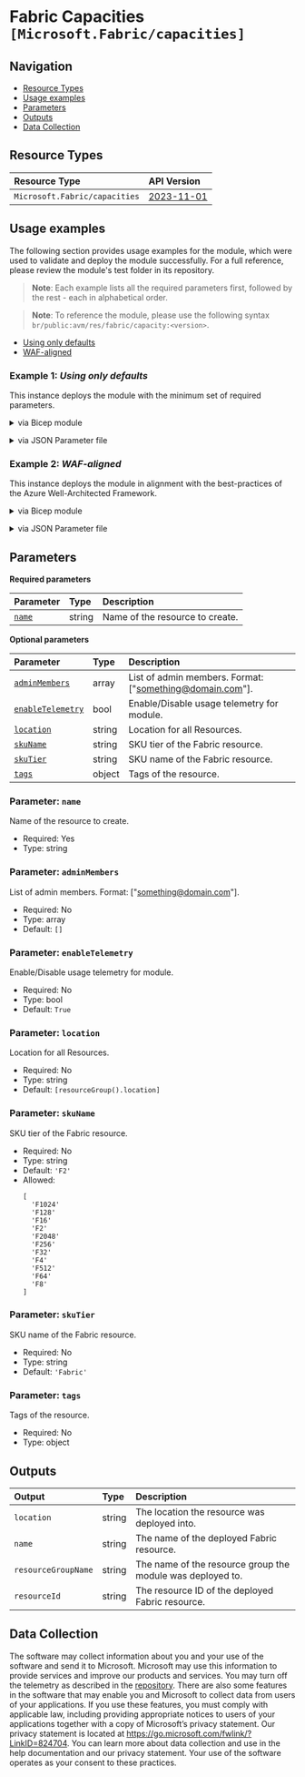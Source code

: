 # Fabric Capacities `[Microsoft.Fabric/capacities]`

<Add description>

## Navigation

- [Resource Types](#Resource-Types)
- [Usage examples](#Usage-examples)
- [Parameters](#Parameters)
- [Outputs](#Outputs)
- [Data Collection](#Data-Collection)

## Resource Types

| Resource Type | API Version |
| :-- | :-- |
| `Microsoft.Fabric/capacities` | [2023-11-01](https://learn.microsoft.com/en-us/azure/templates) |

## Usage examples

The following section provides usage examples for the module, which were used to validate and deploy the module successfully. For a full reference, please review the module's test folder in its repository.

>**Note**: Each example lists all the required parameters first, followed by the rest - each in alphabetical order.

>**Note**: To reference the module, please use the following syntax `br/public:avm/res/fabric/capacity:<version>`.

- [Using only defaults](#example-1-using-only-defaults)
- [WAF-aligned](#example-2-waf-aligned)

### Example 1: _Using only defaults_

This instance deploys the module with the minimum set of required parameters.


<details>

<summary>via Bicep module</summary>

```bicep
module capacity 'br/public:avm/res/fabric/capacity:<version>' = {
  name: 'capacityDeployment'
  params: {
    // Required parameters
    name: 'fcmin001'
    // Non-required parameters
    adminMembers: [
      'mattschmitt@microsoft.com'
    ]
    location: '<location>'
  }
}
```

</details>
<p>

<details>

<summary>via JSON Parameter file</summary>

```json
{
  "$schema": "https://schema.management.azure.com/schemas/2019-04-01/deploymentParameters.json#",
  "contentVersion": "1.0.0.0",
  "parameters": {
    // Required parameters
    "name": {
      "value": "fcmin001"
    },
    // Non-required parameters
    "adminMembers": {
      "value": [
        "mattschmitt@microsoft.com"
      ]
    },
    "location": {
      "value": "<location>"
    }
  }
}
```

</details>
<p>

### Example 2: _WAF-aligned_

This instance deploys the module in alignment with the best-practices of the Azure Well-Architected Framework.


<details>

<summary>via Bicep module</summary>

```bicep
module capacity 'br/public:avm/res/fabric/capacity:<version>' = {
  name: 'capacityDeployment'
  params: {
    // Required parameters
    name: 'fcwaf001'
    // Non-required parameters
    adminMembers: [
      'mattschmitt@microsoft.com'
    ]
    location: '<location>'
  }
}
```

</details>
<p>

<details>

<summary>via JSON Parameter file</summary>

```json
{
  "$schema": "https://schema.management.azure.com/schemas/2019-04-01/deploymentParameters.json#",
  "contentVersion": "1.0.0.0",
  "parameters": {
    // Required parameters
    "name": {
      "value": "fcwaf001"
    },
    // Non-required parameters
    "adminMembers": {
      "value": [
        "mattschmitt@microsoft.com"
      ]
    },
    "location": {
      "value": "<location>"
    }
  }
}
```

</details>
<p>

## Parameters

**Required parameters**

| Parameter | Type | Description |
| :-- | :-- | :-- |
| [`name`](#parameter-name) | string | Name of the resource to create. |

**Optional parameters**

| Parameter | Type | Description |
| :-- | :-- | :-- |
| [`adminMembers`](#parameter-adminmembers) | array | List of admin members. Format: ["something@domain.com"]. |
| [`enableTelemetry`](#parameter-enabletelemetry) | bool | Enable/Disable usage telemetry for module. |
| [`location`](#parameter-location) | string | Location for all Resources. |
| [`skuName`](#parameter-skuname) | string | SKU tier of the Fabric resource. |
| [`skuTier`](#parameter-skutier) | string | SKU name of the Fabric resource. |
| [`tags`](#parameter-tags) | object | Tags of the resource. |

### Parameter: `name`

Name of the resource to create.

- Required: Yes
- Type: string

### Parameter: `adminMembers`

List of admin members. Format: ["something@domain.com"].

- Required: No
- Type: array
- Default: `[]`

### Parameter: `enableTelemetry`

Enable/Disable usage telemetry for module.

- Required: No
- Type: bool
- Default: `True`

### Parameter: `location`

Location for all Resources.

- Required: No
- Type: string
- Default: `[resourceGroup().location]`

### Parameter: `skuName`

SKU tier of the Fabric resource.

- Required: No
- Type: string
- Default: `'F2'`
- Allowed:
  ```Bicep
  [
    'F1024'
    'F128'
    'F16'
    'F2'
    'F2048'
    'F256'
    'F32'
    'F4'
    'F512'
    'F64'
    'F8'
  ]
  ```

### Parameter: `skuTier`

SKU name of the Fabric resource.

- Required: No
- Type: string
- Default: `'Fabric'`

### Parameter: `tags`

Tags of the resource.

- Required: No
- Type: object

## Outputs

| Output | Type | Description |
| :-- | :-- | :-- |
| `location` | string | The location the resource was deployed into. |
| `name` | string | The name of the deployed Fabric resource. |
| `resourceGroupName` | string | The name of the resource group the module was deployed to. |
| `resourceId` | string | The resource ID of the deployed Fabric resource. |

## Data Collection

The software may collect information about you and your use of the software and send it to Microsoft. Microsoft may use this information to provide services and improve our products and services. You may turn off the telemetry as described in the [repository](https://aka.ms/avm/telemetry). There are also some features in the software that may enable you and Microsoft to collect data from users of your applications. If you use these features, you must comply with applicable law, including providing appropriate notices to users of your applications together with a copy of Microsoft’s privacy statement. Our privacy statement is located at <https://go.microsoft.com/fwlink/?LinkID=824704>. You can learn more about data collection and use in the help documentation and our privacy statement. Your use of the software operates as your consent to these practices.
